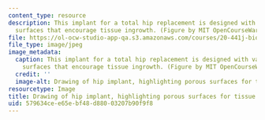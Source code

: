 ```yaml
---
content_type: resource
description: This implant for a total hip replacement is designed with various porous
  surfaces that encourage tissue ingrowth. (Figure by MIT OpenCourseWare.)
file: https://ol-ocw-studio-app-qa.s3.amazonaws.com/courses/20-441j-biomaterials-tissue-interactions-fall-2009/579634cee65ebf48d88003207b90f9f8_20-441jf09.jpg
file_type: image/jpeg
image_metadata:
  caption: This implant for a total hip replacement is designed with various porous
    surfaces that encourage tissue ingrowth. (Figure by MIT OpenCourseWare.)
  credit: ''
  image-alt: Drawing of hip implant, highlighting porous surfaces for tissue ingrowth.
resourcetype: Image
title: Drawing of hip implant, highlighting porous surfaces for tissue ingrowth
uid: 579634ce-e65e-bf48-d880-03207b90f9f8
---
```

